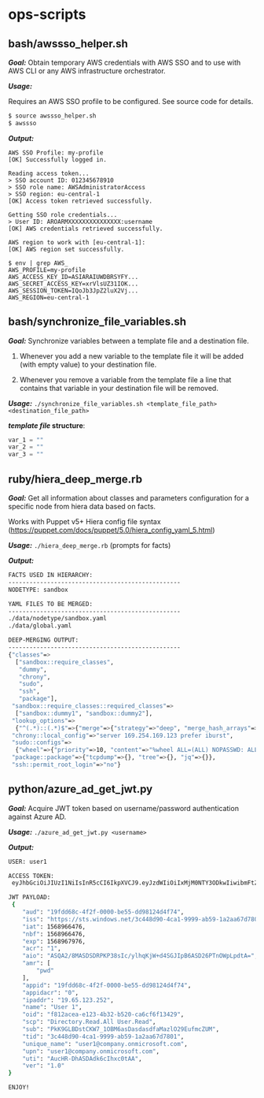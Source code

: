 # ops-scripts
**bash/awssso_helper.sh**
------
**_Goal:_** Obtain temporary AWS credentials with AWS SSO and to use with AWS CLI or any AWS infrastructure orchestrator.

**_Usage:_**

Requires an AWS SSO profile to be configured. See source code for details.
```bash
$ source awssso_helper.sh
$ awssso
```

**_Output:_**
```
AWS SSO Profile: my-profile
[OK] Successfully logged in.

Reading access token...
> SSO account ID: 012345678910
> SSO role name: AWSAdministratorAccess
> SSO region: eu-central-1
[OK] Access token retrieved successfully.

Getting SSO role credentials...
> User ID: AROARMXXXXXXXXXXXXXXX:username
[OK] AWS credentials retrieved successfully.

AWS region to work with [eu-central-1]:
[OK] AWS region set successfully.

$ env | grep AWS_
AWS_PROFILE=my-profile
AWS_ACCESS_KEY_ID=ASIARAIUWDBRSYFY...
AWS_SECRET_ACCESS_KEY=xrVlsUZ31IOK...
AWS_SESSION_TOKEN=IQoJb3JpZ2luX2Vj...
AWS_REGION=eu-central-1
```

**bash/synchronize_file_variables.sh**
------
**_Goal:_** Synchronize variables between a template file and a destination file.

1. Whenever you add a new variable to the template file it will be added (with empty value) to your destination file.

2. Whenever you remove a variable from the template file a line that contains that variable in your destination file will be removed.

**_Usage:_** `./synchronize_file_variables.sh <template_file_path> <destination_file_path>`

**_template file_ structure**:
```python
var_1 = ""
var_2 = ""
var_3 = ""
```

**ruby/hiera_deep_merge.rb**
------
**_Goal:_** Get all information about classes and parameters configuration for a specific node from hiera data based on facts.

Works with Puppet v5+ Hiera config file syntax (https://puppet.com/docs/puppet/5.0/hiera_config_yaml_5.html)

**_Usage:_** `./hiera_deep_merge.rb` (prompts for facts)

**_Output:_**
```bash
FACTS USED IN HIERARCHY:
-------------------------------------------------
NODETYPE: sandbox

YAML FILES TO BE MERGED:
-------------------------------------------------
./data/nodetype/sandbox.yaml
./data/global.yaml

DEEP-MERGING OUTPUT:
-------------------------------------------------
{"classes"=>
  ["sandbox::require_classes",
   "dummy",
   "chrony",
   "sudo",
   "ssh",
   "package"],
 "sandbox::require_classes::required_classes"=>
  ["sandbox::dummy1", "sandbox::dummy2"],
 "lookup_options"=>
  {"^(.*)::(.*)$"=>{"merge"=>{"strategy"=>"deep", "merge_hash_arrays"=>true}}},
 "chrony::local_config"=>"server 169.254.169.123 prefer iburst",
 "sudo::configs"=>
  {"wheel"=>{"priority"=>10, "content"=>"%wheel ALL=(ALL) NOPASSWD: ALL"}},
 "package::package"=>{"tcpdump"=>{}, "tree"=>{}, "jq"=>{}},
 "ssh::permit_root_login"=>"no"}
```

**python/azure_ad_get_jwt.py**
------
**_Goal:_** Acquire JWT token based on username/password authentication against Azure AD.

**_Usage:_** `./azure_ad_get_jwt.py <username>`

**_Output:_**
```bash
USER: user1

ACCESS TOKEN:
 eyJhbGciOiJIUzI1NiIsInR5cCI6IkpXVCJ9.eyJzdWIiOiIxMjM0NTY3ODkwIiwibmFtZSI6IkpvaG4gRG9lIiwiaWF0IjoxNTE2MjM5MDIyfQ.SflKxwRJSMeKKF2QT4fwpMeJf36POk6yJV_adQssw5c

JWT PAYLOAD:
 {
    "aud": "19fdd68c-4f2f-0000-be55-dd98124d4f74",
    "iss": "https://sts.windows.net/3c448d90-4ca1-9999-ab59-1a2aa67d7801/",
    "iat": 1568966476,
    "nbf": 1568966476,
    "exp": 1568967976,
    "acr": "1",
    "aio": "ASQA2/8MASDSDRPKP38sIc/ylhqKjW+d4SGJIpB6ASD26PTnOWpLpdtA=",
    "amr": [
        "pwd"
    ],
    "appid": "19fdd68c-4f2f-0000-be55-dd98124d4f74",
    "appidacr": "0",
    "ipaddr": "19.65.123.252",
    "name": "User 1",
    "oid": "f812acea-e123-4b32-b520-ca6cf6f13429",
    "scp": "Directory.Read.All User.Read",
    "sub": "PkK9GLBDstCKW7_1OBM6asDasdasdfaMazlO29EufmcZUM",
    "tid": "3c448d90-4ca1-9999-ab59-1a2aa67d7801",
    "unique_name": "user1@company.onmicrosoft.com",
    "upn": "user1@company.onmicrosoft.com",
    "uti": "AucHR-DhASDAdk6cIhxc0tAA",
    "ver": "1.0"
}

ENJOY!
```
